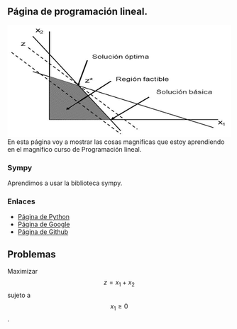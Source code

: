 <script src='https://cdnjs.cloudflare.com/ajax/libs/mathjax/2.7.5/MathJax.js?config=TeX-MML-AM_CHTML' async></script>
## Página de programación lineal.
![Región factible](programacion-lineal1.png "Rigión factible")
En esta página voy a mostrar las cosas magníficas que estoy aprendiendo en el 
magnífico curso de Programación lineal.
### Sympy
Aprendimos a usar la biblioteca sympy.
### Enlaces
- [Página de Python](https://www.python.org/)
- [Página de Google](https://www.google.com)
- [Página de Github](https://github.com)
## Problemas
Maximizar $$z= x_1 + x_2$$ sujeto a $$x_1 \geq 0$$.